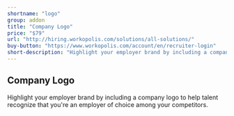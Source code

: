 ```yaml
---
shortname: "logo"
group: addon
title: "Company Logo"
price: "$79"
url: "http://hiring.workopolis.com/solutions/all-solutions/"
buy-button: "https://www.workopolis.com/account/en/recruiter-login"
short-description: "Highlight your employer brand by including a company logo to help talent recognize that you're an employer of choice among your competitors."
---
```


## Company Logo

Highlight your employer brand by including a company logo to help talent recognize that you're an employer of choice among your competitors.

